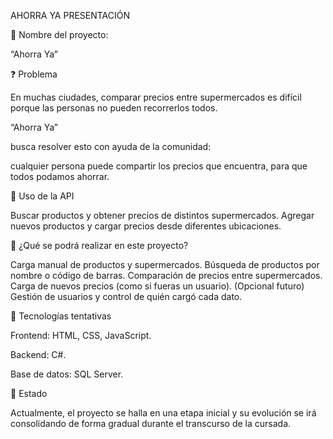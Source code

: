 AHORRA YA PRESENTACIÓN

📘 Nombre del proyecto:

“Ahorra Ya”

❓ Problema

En muchas ciudades, comparar precios entre supermercados es difícil porque las personas no pueden recorrerlos todos.

“Ahorra Ya”

busca resolver esto con ayuda de la comunidad:

cualquier persona puede compartir los precios que encuentra, para que todos podamos ahorrar.

🔧 Uso de la API

Buscar productos y obtener precios de distintos supermercados.
Agregar nuevos productos y cargar precios desde diferentes ubicaciones.

📌 ¿Qué se podrá realizar en este proyecto?

Carga manual de productos y supermercados.
Búsqueda de productos por nombre o código de barras.
Comparación de precios entre supermercados.
Carga de nuevos precios (como si fueras un usuario).
(Opcional futuro) Gestión de usuarios y control de quién cargó cada dato.

🧰 Tecnologías tentativas

Frontend: HTML, CSS, JavaScript.

Backend: C#.

Base de datos: SQL Server.

🧱 Estado

Actualmente, el proyecto se halla en una etapa inicial y su evolución se irá consolidando 
de forma gradual durante el transcurso de la cursada.